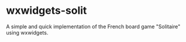 # wxwidgets-solit
A simple and quick implementation of the French board game "Solitaire" using wxwidgets.
